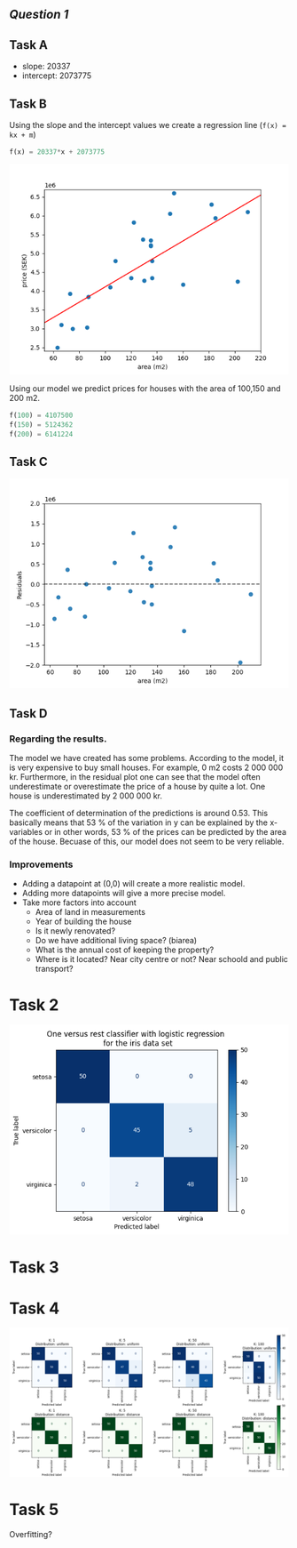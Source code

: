 ##  *Question 1*

## Task A 
<!-- What are the values of the slope and intercept of the regression line? -->

   * slope: 20337
   * intercept: 2073775


## Task B
<!-- Use this model to predict the selling prices of houses which have living area
222 100m ,150m and200m . -->

Using the slope and the intercept values we create a regression line (`f(x) = kx + m`)

```python
f(x) = 20337*x + 2073775
```
![regression-line-scatter](fig/regression.png)

Using our model we predict prices for houses with the area of 100,150 and 200 m2.

```python
f(100) = 4107500
f(150) = 5124362
f(200) = 6141224
```

## Task C
<!-- Draw a residual plot. -->

![residuals plot](fig/residuals.png)

## Task D 
<!-- Discuss the results, and how the model could be improved. -->
### Regarding the results.

The model we have created has some problems. According to the model, it is very expensive to buy small houses. For example, 0 m2 costs 2 000 000 kr. Furthermore, in the residual plot one can see that the model often underestimate or overestimate the price of a house by quite a lot. One house is underestimated by 2 000 000 kr. 

The coefficient of determination of the predictions is around 0.53. This basically means that 53 % of the variation in y can be explained by the x-variables or in other words, 53 % of the prices can be predicted by the area of the house. Becuase of this, our model does not seem to be very reliable.



### Improvements
- Adding a datapoint at (0,0) will create a more realistic model. 
- Adding more datapoints will give a more precise model.
- Take more factors into account
    * Area of land in measurements
    * Year of building the house
    * Is it newly renovated?
    * Do we have additional living space? (biarea)
    * What is the annual cost of keeping the property?
    * Where is it located? Near city centre or not? Near schoold and public transport?




# Task 2 
<!-- Use a confusion matrix to evaluate the use of logistic regression to classify the iris data set. Use the one-vs-rest option to use the same setup as in the lectures for multiclass regression -->

![single-confusion-matrix](fig/single-confusion-matrix.png)



# Task 3

<!-- Use k-nearest neighbours to classify the iris data set with some different values for k, and with uniform and distance-based weights. What will happen when k grows larger for the different cases? Why? --> 

# Task 4

<!-- Compare the classification models for the iris data set that are generated by k- nearest neighbours (for the different settings from question 3) and by logistic regression. Calculate confusion matrices for these models and discuss the performance of the various models. -->

![multi-confusion-matrix](fig/multi-confusion-matrix.png)


# Task 5

<!-- Explain why it is important to use a separate test (and sometimes validation) set -->

Overfitting?
